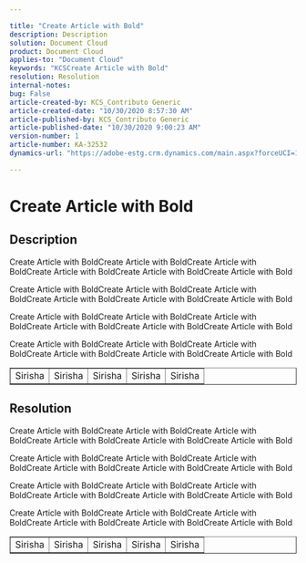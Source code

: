 ```yaml
---

title: "Create Article with Bold"  
description: Description  
solution: Document Cloud  
product: Document Cloud  
applies-to: "Document Cloud"  
keywords: "KCSCreate Article with Bold"  
resolution: Resolution  
internal-notes:   
bug: False  
article-created-by: KCS_Contributo Generic  
article-created-date: "10/30/2020 8:57:30 AM"  
article-published-by: KCS_Contributo Generic  
article-published-date: "10/30/2020 9:00:23 AM"  
version-number: 1  
article-number: KA-32532  
dynamics-url: "https://adobe-estg.crm.dynamics.com/main.aspx?forceUCI=1&pagetype=entityrecord&etn=knowledgearticle&id=b1e594f0-8d1a-eb11-a814-000d3a35ed4e"

---
```


# Create Article with Bold

## Description

Create Article with BoldCreate Article with BoldCreate Article with BoldCreate Article with BoldCreate Article with BoldCreate Article with Bold

Create Article with BoldCreate Article with BoldCreate Article with BoldCreate Article with BoldCreate Article with BoldCreate Article with Bold

Create Article with BoldCreate Article with BoldCreate Article with BoldCreate Article with BoldCreate Article with BoldCreate Article with Bold

Create Article with BoldCreate Article with BoldCreate Article with BoldCreate Article with BoldCreate Article with BoldCreate Article with Bold



<table border="1" cellpadding="1" cellspacing="0">
 <tbody>
  <tr>
   <td>Sirisha</td>
   <td>Sirisha</td>
   <td>Sirisha</td>
   <td>Sirisha</td>
   <td>Sirisha</td>
  </tr>
 </tbody>
</table>



## Resolution

Create Article with BoldCreate Article with BoldCreate Article with BoldCreate Article with BoldCreate Article with BoldCreate Article with Bold

Create Article with BoldCreate Article with BoldCreate Article with BoldCreate Article with BoldCreate Article with BoldCreate Article with Bold

Create Article with BoldCreate Article with BoldCreate Article with BoldCreate Article with BoldCreate Article with BoldCreate Article with Bold

Create Article with BoldCreate Article with BoldCreate Article with BoldCreate Article with BoldCreate Article with BoldCreate Article with Bold



<table border="1" cellpadding="1" cellspacing="0">
 <tbody>
  <tr>
   <td>Sirisha</td>
   <td>Sirisha</td>
   <td>Sirisha</td>
   <td>Sirisha</td>
   <td>Sirisha</td>
  </tr>
 </tbody>
</table>
